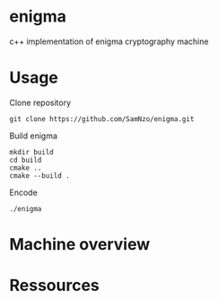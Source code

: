 # enigma
c++ implementation of enigma cryptography machine

# Usage

Clone repository
```
git clone https://github.com/SamNzo/enigma.git
```

Build enigma
```
mkdir build
cd build
cmake ..
cmake --build .
```

Encode
```
./enigma
```

# Machine overview

# Ressources